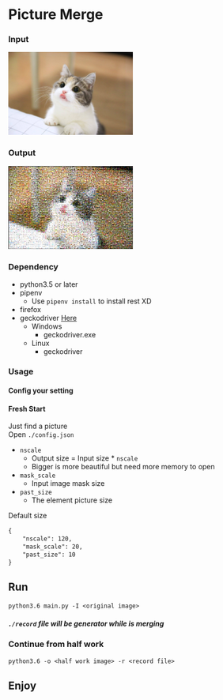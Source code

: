 # Picture Merge

### Input
<img src="./pic/input.jpg" width='50%'>

### Output
<img src="./pic/output.jpg" width='50%'>


### Dependency
- python3.5 or later
- pipenv
    - Use `pipenv install` to install rest XD
- firefox
- geckodriver <a href='https://github.com/mozilla/geckodriver/releases'>Here</a>
    - Windows
        - geckodriver.exe
    - Linux
        - geckodriver 

### Usage

#### Config your setting


#### Fresh Start
Just find a picture\
Open `./config.json`

- `nscale`
    - Output size = Input size * `nscale`
    - Bigger is more beautiful but need more memory to open
- `mask_scale`
    - Input image mask size
- `past_size`
    - The element picture size

Default size
```
{
    "nscale": 120,
    "mask_scale": 20,
    "past_size": 10
}
```
## Run
```
python3.6 main.py -I <original image>
```
##### `./record` file will be generator while is merging

### Continue from half work
```
python3.6 -o <half work image> -r <record file>
```
## Enjoy

